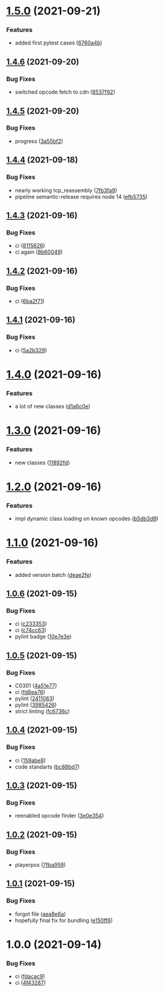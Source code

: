 # [1.5.0](https://s2.behead.de/git/ffxiv-scapy-layer/compare/v1.4.6...v1.5.0) (2021-09-21)


### Features

* added first pytest cases ([6760a4b](https://s2.behead.de/git/ffxiv-scapy-layer/commit/6760a4bb82748447ab36c9a0ac1af8433635c5e1))

## [1.4.6](https://s2.behead.de/git/ffxiv-scapy-layer/compare/v1.4.5...v1.4.6) (2021-09-20)


### Bug Fixes

* switched opcode fetch to cdn ([8537f92](https://s2.behead.de/git/ffxiv-scapy-layer/commit/8537f9273abf719c6efae98f8dd88b0161dc1c20))

## [1.4.5](https://s2.behead.de/git/ffxiv-scapy-layer/compare/v1.4.4...v1.4.5) (2021-09-20)


### Bug Fixes

* progress ([3a55bf2](https://s2.behead.de/git/ffxiv-scapy-layer/commit/3a55bf2b5ee600b2eecb0dce7bdcbc3c88e8f080))

## [1.4.4](https://s2.behead.de/git/ffxiv-scapy-layer/compare/v1.4.3...v1.4.4) (2021-09-18)


### Bug Fixes

* nearly working tcp_reassembly ([7fb3fa9](https://s2.behead.de/git/ffxiv-scapy-layer/commit/7fb3fa9f959aa026da72f3eb12d349656d059fd4))
* pipeline semantic-release requires node 14 ([efb5735](https://s2.behead.de/git/ffxiv-scapy-layer/commit/efb5735a94e7c8e046bb4c62313946bd109c77db))

## [1.4.3](https://s2.behead.de/git/ffxiv-scapy-layer/compare/v1.4.2...v1.4.3) (2021-09-16)


### Bug Fixes

* ci ([8115626](https://s2.behead.de/git/ffxiv-scapy-layer/commit/81156260efd53bbcc9ac7902aca63febeda6986d))
* ci again ([8b60049](https://s2.behead.de/git/ffxiv-scapy-layer/commit/8b60049a98f4e8fcd0db0c4f8bb164a035393fef))

## [1.4.2](https://s2.behead.de/git/ffxiv-scapy-layer/compare/v1.4.1...v1.4.2) (2021-09-16)


### Bug Fixes

* ci ([6ba2f71](https://s2.behead.de/git/ffxiv-scapy-layer/commit/6ba2f71cbdb0339c57a9e9422fc1ece97b6b03f5))

## [1.4.1](https://s2.behead.de/git/ffxiv-scapy-layer/compare/v1.4.0...v1.4.1) (2021-09-16)


### Bug Fixes

* ci ([5a2b329](https://s2.behead.de/git/ffxiv-scapy-layer/commit/5a2b329e706465fa783c00bda07f170f720bce76))

# [1.4.0](https://s2.behead.de/git/ffxiv-scapy-layer/compare/v1.3.0...v1.4.0) (2021-09-16)


### Features

* a lot of new classes ([d1a6c0e](https://s2.behead.de/git/ffxiv-scapy-layer/commit/d1a6c0e166435e6be51e3c0733af4041a7ccdcc5))

# [1.3.0](https://s2.behead.de/git/ffxiv-scapy-layer/compare/v1.2.0...v1.3.0) (2021-09-16)


### Features

* new classes ([11892fd](https://s2.behead.de/git/ffxiv-scapy-layer/commit/11892fd85e33eba914751d34e7d8cde27d64e255))

# [1.2.0](https://s2.behead.de/git/ffxiv-scapy-layer/compare/v1.1.0...v1.2.0) (2021-09-16)


### Features

* impl dynamic class loading on known opcodes ([b5db3d9](https://s2.behead.de/git/ffxiv-scapy-layer/commit/b5db3d995158da7644ec811d007e9b44fa4bc6ef))

# [1.1.0](https://s2.behead.de/git/ffxiv-scapy-layer/compare/v1.0.6...v1.1.0) (2021-09-16)


### Features

* added version batch ([deae2fe](https://s2.behead.de/git/ffxiv-scapy-layer/commit/deae2fe9abc7c5de295f507543de79b1d81f636a))

## [1.0.6](https://s2.behead.de/git/ffxiv-scapy-layer/compare/v1.0.5...v1.0.6) (2021-09-15)


### Bug Fixes

* ci ([c233353](https://s2.behead.de/git/ffxiv-scapy-layer/commit/c233353fbb98ef9425e17692b79020cdff6e70c0))
* ci ([c74cc63](https://s2.behead.de/git/ffxiv-scapy-layer/commit/c74cc636134ae081d80f19c982df144b1a874269))
* pylint badge ([10e7e3e](https://s2.behead.de/git/ffxiv-scapy-layer/commit/10e7e3e5f6c8cb6c63f96b597492075e0fa17733))

## [1.0.5](https://s2.behead.de/git/ffxiv-scapy-layer/compare/v1.0.4...v1.0.5) (2021-09-15)


### Bug Fixes

* C0301 ([4a51e77](https://s2.behead.de/git/ffxiv-scapy-layer/commit/4a51e775af248763f5b4eb0eef5eaeca40562944))
* ci ([fd8ea76](https://s2.behead.de/git/ffxiv-scapy-layer/commit/fd8ea76140ad463fc49f62946b293f17dd0c3543))
* pylint ([2411063](https://s2.behead.de/git/ffxiv-scapy-layer/commit/2411063b25ca0813c3fe47dd6385c80e386e4a55))
* pylint ([3985426](https://s2.behead.de/git/ffxiv-scapy-layer/commit/3985426044b0b86aa12dc47bca10650aa5f67760))
* strict linting ([fc6736c](https://s2.behead.de/git/ffxiv-scapy-layer/commit/fc6736cbb5a4d49c2352f0cab1beea7827d9f7b1))

## [1.0.4](https://s2.behead.de/git/ffxiv-scapy-layer/compare/v1.0.3...v1.0.4) (2021-09-15)


### Bug Fixes

* ci ([159abe8](https://s2.behead.de/git/ffxiv-scapy-layer/commit/159abe849828863d6118ad4f78879d6954a3e81c))
* code standarts ([bc88bd7](https://s2.behead.de/git/ffxiv-scapy-layer/commit/bc88bd78c435cd99d692e69980b294761e7667a5))

## [1.0.3](https://s2.behead.de/git/ffxiv-scapy-layer/compare/v1.0.2...v1.0.3) (2021-09-15)


### Bug Fixes

* reenabled opcode finder ([3e0e354](https://s2.behead.de/git/ffxiv-scapy-layer/commit/3e0e35435e5c9b32a2e5c9309273a9d46f843f2d))

## [1.0.2](https://s2.behead.de/git/ffxiv-scapy-layer/compare/v1.0.1...v1.0.2) (2021-09-15)


### Bug Fixes

* playerpos ([7fba959](https://s2.behead.de/git/ffxiv-scapy-layer/commit/7fba959c8a48253adf2dd0e7f570f8cacb1eba19))

## [1.0.1](https://s2.behead.de/git/ffxiv-scapy-layer/compare/v1.0.0...v1.0.1) (2021-09-15)


### Bug Fixes

* forgot file ([aea8e6a](https://s2.behead.de/git/ffxiv-scapy-layer/commit/aea8e6aa7a32d74e250a3106b4c17dace406a224))
* hopefully final fix for bundling ([e150ff6](https://s2.behead.de/git/ffxiv-scapy-layer/commit/e150ff630c66fd8ca2fa8132fc82332e360b834a))

# 1.0.0 (2021-09-14)


### Bug Fixes

* ci ([fdacac9](https://s2.behead.de/git/ffxiv-scapy-layer/commit/fdacac935fc56b91d6f00675c0f462508456d4ef))
* ci ([4f43287](https://s2.behead.de/git/ffxiv-scapy-layer/commit/4f432878f39cccb264a9d9ecf9b1c289200d10b3))
